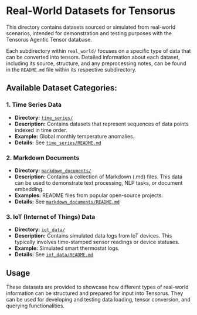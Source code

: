
# Real-World Datasets for Tensorus

This directory contains datasets sourced or simulated from real-world scenarios, intended for demonstration and testing purposes with the Tensorus Agentic Tensor database.

Each subdirectory within `real_world/` focuses on a specific type of data that can be converted into tensors. Detailed information about each dataset, including its source, structure, and any preprocessing notes, can be found in the `README.md` file within its respective subdirectory.

## Available Dataset Categories:

### 1. Time Series Data
- **Directory:** [`time_series/`](./time_series/)
- **Description:** Contains datasets that represent sequences of data points indexed in time order.
- **Example:** Global monthly temperature anomalies.
- **Details:** See [`time_series/README.md`](./time_series/README.md)

### 2. Markdown Documents
- **Directory:** [`markdown_documents/`](./markdown_documents/)
- **Description:** Contains a collection of Markdown (.md) files. This data can be used to demonstrate text processing, NLP tasks, or document embedding.
- **Examples:** README files from popular open-source projects.
- **Details:** See [`markdown_documents/README.md`](./markdown_documents/README.md)

### 3. IoT (Internet of Things) Data
- **Directory:** [`iot_data/`](./iot_data/)
- **Description:** Contains simulated data logs from IoT devices. This typically involves time-stamped sensor readings or device statuses.
- **Example:** Simulated smart thermostat logs.
- **Details:** See [`iot_data/README.md`](./iot_data/README.md)

## Usage

These datasets are provided to showcase how different types of real-world information can be structured and prepared for input into Tensorus. They can be used for developing and testing data loading, tensor conversion, and querying functionalities.
